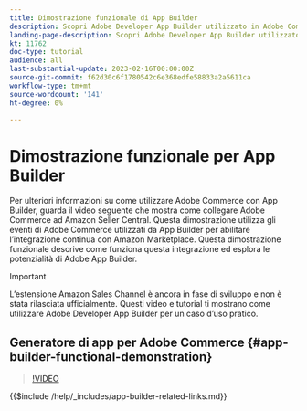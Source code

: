 ```yaml
---
title: Dimostrazione funzionale di App Builder
description: Scopri Adobe Developer App Builder utilizzato in Adobe Commerce con una dimostrazione tecnica
landing-page-description: Scopri Adobe Developer App Builder utilizzato in Adobe Commerce con una dimostrazione tecnica
kt: 11762
doc-type: tutorial
audience: all
last-substantial-update: 2023-02-16T00:00:00Z
source-git-commit: f62d30c6f1780542c6e368edfe58833a2a5611ca
workflow-type: tm+mt
source-wordcount: '141'
ht-degree: 0%

---
```



# Dimostrazione funzionale per App Builder

Per ulteriori informazioni su come utilizzare Adobe Commerce con App Builder, guarda il video seguente che mostra come collegare Adobe Commerce ad Amazon Seller Central. Questa dimostrazione utilizza gli eventi di Adobe Commerce utilizzati da App Builder per abilitare l’integrazione continua con Amazon Marketplace. Questa dimostrazione funzionale descrive come funziona questa integrazione ed esplora le potenzialità di Adobe App Builder.

>[!IMPORTANT]
>
>L’estensione Amazon Sales Channel è ancora in fase di sviluppo e non è stata rilasciata ufficialmente.  Questi video e tutorial ti mostrano come utilizzare Adobe Developer App Builder per un caso d’uso pratico.

## Generatore di app per Adobe Commerce {#app-builder-functional-demonstration}

>[!VIDEO](https://video.tv.adobe.com/v/3413502)

{{$include /help/_includes/app-builder-related-links.md}}
